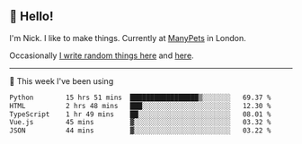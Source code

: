 ## 👋 Hello! 

I'm Nick. I like to make things. Currently at [ManyPets](https://manypets.com) in London.

Occasionally [I write random things here](https://nicksnell.com) and [here](https://twitter.com/nicksnell).

-------

🚀 This week I've been using

<!--START_SECTION:waka-->

```txt
Python        15 hrs 51 mins  █████████████████▒░░░░░░░   69.37 %
HTML          2 hrs 48 mins   ███░░░░░░░░░░░░░░░░░░░░░░   12.30 %
TypeScript    1 hr 49 mins    ██░░░░░░░░░░░░░░░░░░░░░░░   08.01 %
Vue.js        45 mins         ▓░░░░░░░░░░░░░░░░░░░░░░░░   03.32 %
JSON          44 mins         ▓░░░░░░░░░░░░░░░░░░░░░░░░   03.22 %
```

<!--END_SECTION:waka-->
